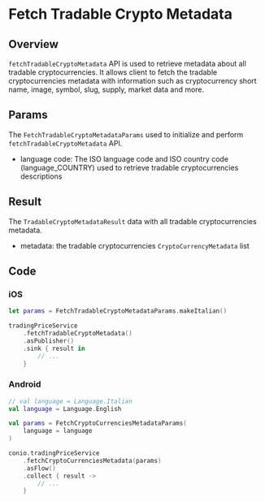 # Fetch Tradable Crypto Metadata

## Overview

`fetchTradableCryptoMetadata` API is used to retrieve metadata about all tradable cryptocurrencies. It allows client to fetch the tradable cryptocurrencies metadata with information such as cryptocurrency short name, image, symbol, slug, supply, market data and more.

## Params

The `FetchTradableCryptoMetadataParams` used to initialize and perform `fetchTradableCryptoMetadata` API.

- language code: The ISO language code and ISO country code (language_COUNTRY) used to retrieve tradable cryptocurrencies descriptions

## Result

The `TradableCryptoMetadataResult` data with all tradable cryptocurrencies metadata.

- metadata: the tradable cryptocurrencies `CryptoCurrencyMetadata` list

## Code

### iOS
```swift
let params = FetchTradableCryptoMetadataParams.makeItalian()

tradingPriceService
	.fetchTradableCryptoMetadata()
	.asPublisher()
	.sink { result in 
		// ...
	}

```

### Android
```kotlin
// val language = Language.Italian
val language = Language.English

val params = FetchCryptoCurrenciesMetadataParams(
    language = language
)

conio.tradingPriceService
    .fetchCryptoCurrenciesMetadata(params)
    .asFlow()
    .collect { result ->
        // ...
    }
```